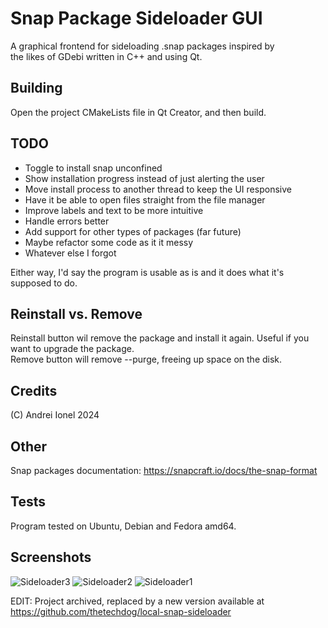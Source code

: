 # Snap Package Sideloader GUI
A graphical frontend for sideloading .snap packages inspired by  
the likes of GDebi written in C++ and using Qt.   
## Building
Open the project CMakeLists file in Qt Creator, and then build.
## TODO
- Toggle to install snap unconfined
- Show installation progress instead of just alerting the user
- Move install process to another thread to keep the UI responsive  
- Have it be able to open files straight from the file manager  
- Improve labels and text to be more intuitive
- Handle errors better
- Add support for other types of packages (far future)
- Maybe refactor some code as it it messy
- Whatever else I forgot
  
Either way, I'd say the program is usable as is and it does what it's supposed to do.
## Reinstall vs. Remove
Reinstall button wil remove the package and install it again. Useful if you want to upgrade the package.  
Remove button will remove --purge, freeing up space on the disk.
## Credits
(C) Andrei Ionel 2024
## Other
Snap packages documentation: https://snapcraft.io/docs/the-snap-format  
## Tests
Program tested on Ubuntu, Debian and Fedora amd64.
## Screenshots
![Sideloader3](https://github.com/user-attachments/assets/fca5dedd-63e5-495e-b11c-ade17dda5c7a)
![Sideloader2](https://github.com/user-attachments/assets/2fe95c8e-8d5e-477e-bdbc-9494d753ad8e)
![Sideloader1](https://github.com/user-attachments/assets/79dbf7d8-88f6-4fcc-ac8c-93c7048adf57)

EDIT: Project archived, replaced by a new version available at https://github.com/thetechdog/local-snap-sideloader
